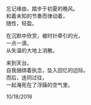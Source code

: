 忘记缘由，踏步于初夏的晚风。  
和着未知的节奏而律动着，  
随性，轻盈。  

在沉默中欣赏，被时针牵引的光，  
一点一滴，  
从失温的大地上消散。  

来到天台。  
自我捆绑着执念，坠入回忆的边际。  
而后，连同过往，  
一起淹死在了浮躁的空气里。  

10/18/2018
